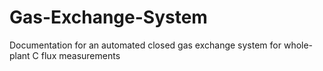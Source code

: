 # Gas-Exchange-System
Documentation for an automated closed gas exchange system for whole-plant C flux measurements
